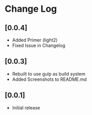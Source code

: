 # Change Log



## [0.0.4]
- Added Primer (light2)
- Fixed Issue in Changelog
## [0.0.3]
- Rebuilt to use gulp as build system
- Added Screenshots to README.md
## [0.0.1]
- Initial release
